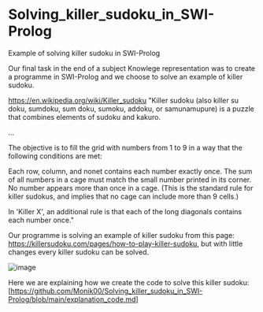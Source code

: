 # Solving_killer_sudoku_in_SWI-Prolog
Example of solving killer sudoku in SWI-Prolog

Our final task in the end of a subject Knowlege representation was to create a programme in SWI-Prolog and we choose to solve an example of killer sudoku.

https://en.wikipedia.org/wiki/Killer_sudoku
"Killer sudoku (also killer su doku, sumdoku, sum doku, sumoku, addoku, or samunamupure) is a puzzle that combines elements of sudoku and kakuro.

...

The objective is to fill the grid with numbers from 1 to 9 in a way that the following conditions are met:

Each row, column, and nonet contains each number exactly once.
The sum of all numbers in a cage must match the small number printed in its corner.
No number appears more than once in a cage. (This is the standard rule for killer sudokus, and implies that no cage can include more than 9 cells.)

In 'Killer X', an additional rule is that each of the long diagonals contains each number once."


Our programme is solving an example of killer sudoku from this page: 
https://killersudoku.com/pages/how-to-play-killer-sudoku,
but with little changes every killer sudoku can be solved. 

![image](https://user-images.githubusercontent.com/106586406/171146099-79a4a0e9-326a-4a56-9617-847bbb1230eb.png)

Here we are explaining how we create the code to solve this killer sudoku: 
[https://github.com/Monik00/Solving_killer_sudoku_in_SWI-Prolog/blob/main/explanation_code.md]
